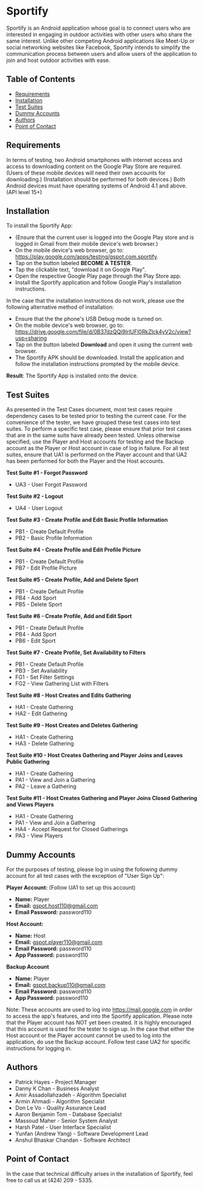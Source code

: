 # Sportify
Sportify is an Android application whose goal is to connect
users who are interested in engaging in outdoor activities 
with other users who share the same interest. 
Unlike other competing Android applications like 
Meet-Up or social networking websites like Facebook, 
Sportify intends to simplify the communication process 
between users and allow users of the application to join and 
host outdoor activities with ease.

## Table of Contents
- [Requirements](#requirements)
- [Installation](#installation)
- [Test Suites](#test-suites)
- [Dummy Accounts](#dummy-accounts)
- [Authors](#authors)
- [Point of Contact](#point-of-contact)

## Requirements
In terms of testing, two Android smartphones with internet access and
access to downloading content on the Google Play Store are required. 
(Users of these mobile devices will need their own accounts for downloading.)
(Installation should be performed for both devices.) Both Android devices 
must have operating systems of Android 4.1 and above. (API level 15+)

## Installation
To install the Sportify App:
* (Ensure that the current user is logged into the Google Play store and 
  is logged in Gmail from their mobile device's web browser.)
* On the mobile device's web browser, go to:
  https://play.google.com/apps/testing/gspot.com.sportify.
* Tap on the button labeled **BECOME A TESTER**.
* Tap the clickable text, "download it on Google Play".
* Open the respective Google Play page through the Play Store app.
* Install the Sportify application and follow Google Play's installation
   instructions.

In the case that the installation instructions do not work, please
use the following alternative method of installation:
* Ensure that the the phone's USB Debug mode is turned on.
* On the mobile device's web browser, go to:
   https://drive.google.com/file/d/0B37dzQQi9IrlUFl0RkZlck4yV2c/view?usp=sharing
* Tap on the button labeled **Download** and open it using the current
   web browser.
* The Sportify APK should be downloaded. Install the application
   and follow the installation instructions prompted by the mobile device.

**Result**: The Sportify App is installed onto the device.

## Test Suites
As presented in the Test Cases document, most test cases require 
dependency cases to be tested prior to testing the current case.
For the convenience of the tester, we have grouped these test cases
into test suites. To perform a specific test case, please ensure that
prior test cases that are in the same suite have already been tested.
Unless otherwise specified, use the Player and Host accounts for testing
and the Backup account as the Player or Host account in case of log in
failure. For all test suites, ensure that UA1 is performed on the
Player account and that UA2 has been performed for both the Player and
the Host accounts.

**Test Suite #1 - Forgot Password**
* UA3 - User Forgot Password

**Test Suite #2 - Logout**
* UA4 - User Logout

**Test Suite #3 - Create Profile and Edit Basic Profile Information**
* PB1 - Create Default Profile
* PB2 - Basic Profile Information

**Test Suite #4 - Create Profile and Edit Profile Picture**
* PB1 - Create Default Profile
* PB7 - Edit Profile Picture

**Test Suite #5 - Create Profile, Add and Delete Sport**
* PB1 - Create Default Profile
* PB4 - Add Sport
* PB5 - Delete Sport

**Test Suite #6 - Create Profile, Add and Edit Sport**
* PB1 - Create Default Profile
* PB4 - Add Sport
* PB6 - Edit Sport

**Test Suite #7 - Create Profile, Set Availability to Filters**
* PB1 - Create Default Profile
* PB3 - Set Availability
* FG1 - Set Filter Settings
* FG2 - View Gathering List with Filters

**Test Suite #8 - Host Creates and Edits Gathering**
* HA1 - Create Gathering
* HA2 - Edit Gathering

**Test Suite #9 - Host Creates and Deletes Gathering**
* HA1 - Create Gathering
* HA3 - Delete Gathering

**Test Suite #10 - Host Creates Gathering and Player Joins and Leaves Public Gathering**
* HA1 - Create Gathering
* PA1 - View and Join a Gathering
* PA2 - Leave a Gathering

**Test Suite #11 - Host Creates Gathering and Player Joins Closed Gathering and Views Players**
* HA1 - Create Gathering
* PA1 - View and Join a Gathering
* HA4 - Accept Request for Closed Gatherings
* PA3 - View Players


## Dummy Accounts
For the purposes of testing, please log in using the following dummy account for all test cases with the exception of "User Sign Up":

**Player Account:** (Follow UA1 to set up this account)
* **Name:** Player
* **Email:** gspot.host110@gmail.com
* **Email Password:** password110

**Host Account:** 
* **Name:** Host
* **Email:** gspot.player110@gmail.com
* **Email Password:** password110
* **App Password:** password110

**Backup Account**
* **Name:** Player
* **Email:** gspot.backup110@gmail.com
* **Email Password:** password110
* **App Password:** password110

Note: These accounts are used to log into https://mail.google.com in
      order to access the app's features, and into the Sportify application.
      Please note that the Player account has NOT yet been created. 
      It is highly encouraged that this account is used for the tester
      to sign up. In the case that either the Host account or the Player
      account cannot be used to log into the application, do use 
      the Backup account. Follow test case UA2 for specific instructions
      for logging in.

## Authors

* Patrick Hayes - Project Manager
* Danny K Chan - Business Analyst
* Amir Assadollahzadeh - Algorithm Specialist
* Armin Ahmadi - Algorithm Specialst
* Don Le Vo - Quality Assurance Lead
* Aaron Benjamin Tom - Database Specialist
* Massoud Maher - Senior System Analyst
* Harsh Patel - User Interface Specialist
* Yunfan (Andrew Yang) - Software Development Lead
* Anshul Bhaskar Chandan - Software Architect

## Point of Contact
In the case that  technical difficulty arises in the installation of 
Sportify, feel free to call us at (424) 209 - 5335.
